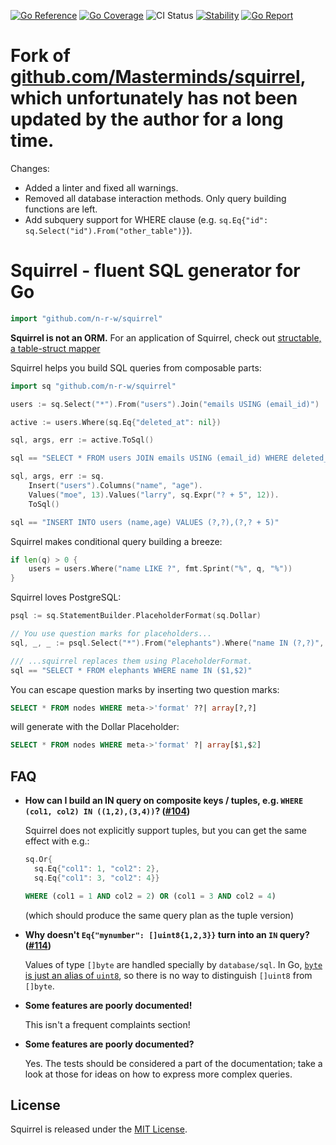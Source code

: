 [![Go Reference](https://pkg.go.dev/badge/github.com/n-r-w/squirrel.svg)](https://pkg.go.dev/github.com/n-r-w/squirrel)
[![Go Coverage](https://github.com/n-r-w/squirrel/wiki/coverage.svg)](https://raw.githack.com/wiki/n-r-w/squirrel/coverage.html)
![CI Status](https://github.com/n-r-w/squirrel/actions/workflows/go.yml/badge.svg)
[![Stability](http://badges.github.io/stability-badges/dist/stable.svg)](http://github.com/badges/stability-badges)
[![Go Report](https://goreportcard.com/badge/github.com/n-r-w/squirrel)](https://goreportcard.com/badge/github.com/n-r-w/squirrel)

# Fork of [github.com/Masterminds/squirrel](https://github.com/Masterminds/squirrel), which unfortunately has not been updated by the author for a long time.

Changes:

- Added a linter and fixed all warnings.
- Removed all database interaction methods. Only query building functions are left.
- Add subquery support for WHERE clause (e.g. `sq.Eq{"id": sq.Select("id").From("other_table")}`).

# Squirrel - fluent SQL generator for Go

```go
import "github.com/n-r-w/squirrel"
```

**Squirrel is not an ORM.** For an application of Squirrel, check out
[structable, a table-struct mapper](https://github.com/Masterminds/structable)

Squirrel helps you build SQL queries from composable parts:

```go
import sq "github.com/n-r-w/squirrel"

users := sq.Select("*").From("users").Join("emails USING (email_id)")

active := users.Where(sq.Eq{"deleted_at": nil})

sql, args, err := active.ToSql()

sql == "SELECT * FROM users JOIN emails USING (email_id) WHERE deleted_at IS NULL"
```

```go
sql, args, err := sq.
    Insert("users").Columns("name", "age").
    Values("moe", 13).Values("larry", sq.Expr("? + 5", 12)).
    ToSql()

sql == "INSERT INTO users (name,age) VALUES (?,?),(?,? + 5)"
```

Squirrel makes conditional query building a breeze:

```go
if len(q) > 0 {
    users = users.Where("name LIKE ?", fmt.Sprint("%", q, "%"))
}
```

Squirrel loves PostgreSQL:

```go
psql := sq.StatementBuilder.PlaceholderFormat(sq.Dollar)

// You use question marks for placeholders...
sql, _, _ := psql.Select("*").From("elephants").Where("name IN (?,?)", "Dumbo", "Verna").ToSql()

/// ...squirrel replaces them using PlaceholderFormat.
sql == "SELECT * FROM elephants WHERE name IN ($1,$2)"
```

You can escape question marks by inserting two question marks:

```sql
SELECT * FROM nodes WHERE meta->'format' ??| array[?,?]
```

will generate with the Dollar Placeholder:

```sql
SELECT * FROM nodes WHERE meta->'format' ?| array[$1,$2]
```

## FAQ

- **How can I build an IN query on composite keys / tuples, e.g. `WHERE (col1, col2) IN ((1,2),(3,4))`? ([#104](https://github.com/n-r-w/squirrel/issues/104))**

    Squirrel does not explicitly support tuples, but you can get the same effect with e.g.:

    ```go
    sq.Or{
      sq.Eq{"col1": 1, "col2": 2},
      sq.Eq{"col1": 3, "col2": 4}}
    ```

    ```sql
    WHERE (col1 = 1 AND col2 = 2) OR (col1 = 3 AND col2 = 4)
    ```

    (which should produce the same query plan as the tuple version)

- **Why doesn't `Eq{"mynumber": []uint8{1,2,3}}` turn into an `IN` query? ([#114](https://github.com/n-r-w/squirrel/issues/114))**

    Values of type `[]byte` are handled specially by `database/sql`. In Go, [`byte` is just an alias of `uint8`](https://golang.org/pkg/builtin/#byte), so there is no way to distinguish `[]uint8` from `[]byte`.

- **Some features are poorly documented!**

    This isn't a frequent complaints section!

- **Some features are poorly documented?**

    Yes. The tests should be considered a part of the documentation; take a look at those for ideas on how to express more complex queries.

## License

Squirrel is released under the
[MIT License](http://www.opensource.org/licenses/MIT).
